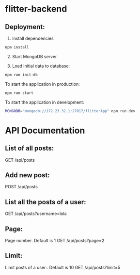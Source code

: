 # flitter-backend
Deployment:
-----------

1. Install dependencies
```sh
npm install
```

2. Start MongoDB server

3. Load initial data to database:
```sh
npm run init-db
```

To start the application in production:
```sh
npm run start
```

To start the application in development:
```sh
MONGODB="mongodb://172.23.32.1:27017/flitterApp" npm run dev
```
# API Documentation


## List of all posts:
GET /api/posts
## Add new post:
POST /api/posts

## List all the posts of a user:
GET /api/posts?username=lola

## Page:
Page number. Default is 1
GET /api/posts?page=2

## Limit:
Limit posts of a user:. Default is 10
GET /api/posts?limit=5

